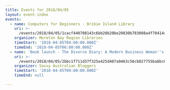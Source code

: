 ```yaml
---
title: Events for 2018/04/05
layout: event-index
events:
  - name: Computers for Beginners - Bribie Island Library
    uri: >-
      /events/2018/04/05/1cacf440708143c6bb20b20be20830b783808a4f70414a8b9c93780312ab44f2
    organizer: Moreton Bay Region Libraries
    timeStart: '2018-04-05T04:00:00.000Z'
    timeEnd: '2018-04-05T06:00:00.000Z'
  - name: 'Book launch - The Divorce Diary: A Modern Business Woman''s Survival Guide'
    uri: >-
      /events/2018/04/05/2bbc1f711d37f325e425d407a9463c56cb027755ba6bc680abbc6ba1cba4cc86
    organizer: Savvy Australian Bloggers
    timeStart: '2018-04-05T09:00:00.000Z'
    timeEnd: null

---
```

